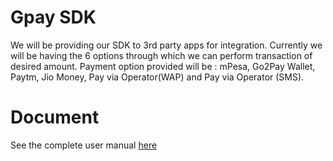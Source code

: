 # Gpay SDK
We will be providing our SDK to 3rd party apps for integration. Currently we will be having the 6 options through which we can perform transaction of desired amount. Payment option provided will be : mPesa, Go2Pay Wallet, Paytm, Jio Money, Pay via Operator(WAP) and Pay via Operator (SMS).
# Document
See the complete user manual [here](https://docs.google.com/document/d/e/2PACX-1vRC-ElKaI3ok3AIqdZsnJvPJEi1j1v6OJP0mSjW5OBfDuJ4Frrv3ZDLe-6FIUAERIAwBaj-Zm8zMQUJ/pub
)
